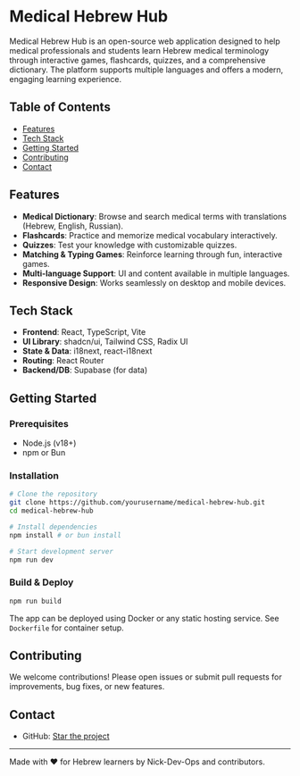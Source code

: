 # Medical Hebrew Hub


Medical Hebrew Hub is an open-source web application designed to help medical professionals and students learn Hebrew medical terminology through interactive games, flashcards, quizzes, and a comprehensive dictionary. The platform supports multiple languages and offers a modern, engaging learning experience.

## Table of Contents

- [Features](#features)
- [Tech Stack](#tech-stack)
- [Getting Started](#getting-started)
- [Contributing](#contributing)
- [Contact](#contact)

## Features

- **Medical Dictionary**: Browse and search medical terms with translations (Hebrew, English, Russian).
- **Flashcards**: Practice and memorize medical vocabulary interactively.
- **Quizzes**: Test your knowledge with customizable quizzes.
- **Matching & Typing Games**: Reinforce learning through fun, interactive games.
- **Multi-language Support**: UI and content available in multiple languages.
- **Responsive Design**: Works seamlessly on desktop and mobile devices.

## Tech Stack

- **Frontend**: React, TypeScript, Vite
- **UI Library**: shadcn/ui, Tailwind CSS, Radix UI
- **State & Data**:  i18next, react-i18next
- **Routing**: React Router
- **Backend/DB**: Supabase (for data)


## Getting Started

### Prerequisites

- Node.js (v18+)
- npm or Bun

### Installation

```sh
# Clone the repository
git clone https://github.com/yourusername/medical-hebrew-hub.git
cd medical-hebrew-hub

# Install dependencies
npm install # or bun install

# Start development server
npm run dev
```

### Build & Deploy

```sh
npm run build
```

The app can be deployed using Docker or any static hosting service. See `Dockerfile` for container setup.


## Contributing

We welcome contributions! Please open issues or submit pull requests for improvements, bug fixes, or new features.
## Contact

- GitHub: [Star the project](https://github.com/yourusername/medical-hebrew-hub)

---
Made with ❤️ for Hebrew learners by Nick-Dev-Ops and contributors.
